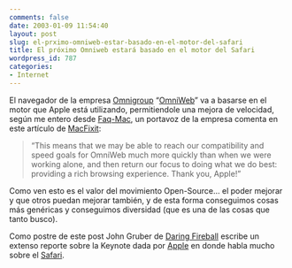 ```yaml
---
comments: false
date: 2003-01-09 11:54:40
layout: post
slug: el-prximo-omniweb-estar-basado-en-el-motor-del-safari
title: El próximo Omniweb estará basado en el motor del Safari
wordpress_id: 787
categories:
- Internet
---
```


El navegador de la empresa [Omnigroup](http://www.omnigroup.com) “[OmniWeb](http://www.omnigroup.com)” va a basarse en el motor que Apple está utilizando, permitiendole una mejora de velocidad, según me entero desde [Faq-Mac](http://www.faq-mac.com/mt/archives/002171.html), un portavoz de la empresa comenta en este artículo de [MacFixit](http://www.macfixit.com/MFIbeta/article.php?story=20030108084927319):





> “This means that we may be able to reach our compatibility and speed goals for OmniWeb much more quickly than when we were working alone, and then return our focus to doing what we do best: providing a rich browsing experience. Thank you, Apple!”





Como ven esto es el valor del movimiento Open-Source… el poder mejorar y que otros puedan mejorar también, y de esta forma conseguimos cosas más genéricas y conseguimos diversidad (que es una de las cosas que tanto busco).





Como postre de este post John Gruber de [Daring Fireball](http://www.daringfireball.net) escribe un extenso reporte sobre la Keynote dada por [Apple](http://www.apple.com) en donde habla mucho sobre el [Safari](http://daringfireball.net/2003/01/safari.html).




 
